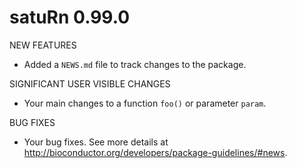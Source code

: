 # satuRn 0.99.0

NEW FEATURES

* Added a `NEWS.md` file to track changes to the package.

SIGNIFICANT USER VISIBLE CHANGES

* Your main changes to a function `foo()` or parameter `param`.

BUG FIXES

* Your bug fixes. See more details at
<http://bioconductor.org/developers/package-guidelines/#news>.
